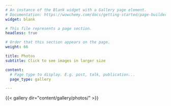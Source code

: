 ```yaml
---
# An instance of the Blank widget with a Gallery page element.
# Documentation: https://wowchemy.com/docs/getting-started/page-builder/
widget: blank

# This file represents a page section.
headless: true

# Order that this section appears on the page.
weight: 66

title: Photos
subtitle: Click to see images in larger size

content:
  # Page type to display. E.g. post, talk, publication...
  page_type: gallery

---
```


{{< gallery dir="content/gallery/photos/" >}}

